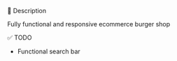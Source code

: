 📝 Description

Fully functional and responsive ecommerce burger shop

✅ TODO 
- Functional search bar
